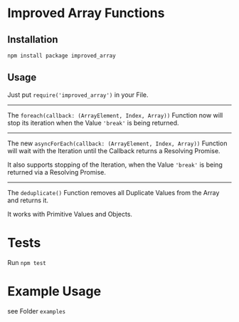 # Improved Array Functions
## Installation
`npm install package improved_array` 


## Usage
Just put `require('improved_array')` in your File.
___
The `foreach(callback: (ArrayElement, Index, Array))` Function now will stop its iteration when the Value `'break'` is being returned.
___
The new `asyncForEach(callback: (ArrayElement, Index, Array))` Function will wait with the Iteration until the Callback returns a Resolving Promise.

It also supports stopping of the Iteration, when the Value `'break'` is being returned via a Resolving Promise.
___

The `deduplicate()` Function removes all Duplicate Values from the Array and returns it.

It works with Primitive Values and Objects.


# Tests
Run `npm test`


# Example Usage
see Folder `examples`